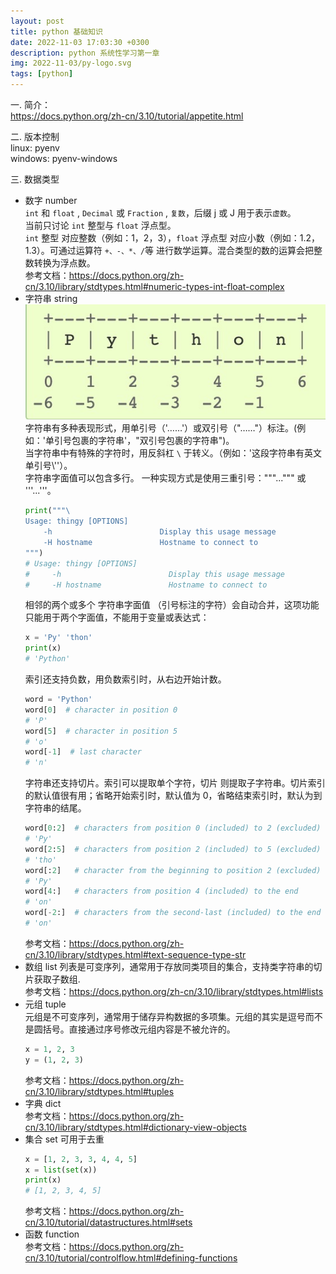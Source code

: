 ```yaml
---
layout: post
title: python 基础知识
date: 2022-11-03 17:03:30 +0300
description: python 系统性学习第一章
img: 2022-11-03/py-logo.svg
tags: [python]
---
```


一.  简介：  
https://docs.python.org/zh-cn/3.10/tutorial/appetite.html

二.  版本控制   
linux: pyenv  
windows: pyenv-windows

三.  数据类型  
*  数字 number  
    `int` 和 `float` , `Decimal` 或 `Fraction` , `复数`，后缀 j 或 J 用于表示`虚数`。  
    当前只讨论 `int` 整型与 `float` 浮点型。  
    `int` 整型 对应整数（例如：1，2，3），`float` 浮点型 对应小数（例如：1.2，1.3）。可通过运算符 `+、-、*、/`等 进行数学运算。混合类型的数的运算会把整数转换为浮点数。  
    参考文档：https://docs.python.org/zh-cn/3.10/library/stdtypes.html#numeric-types-int-float-complex
*  字符串 string  
    ![string](../assets/img/2022-11-03/string.jpg)  
    字符串有多种表现形式，用单引号（'……'）或双引号（"……"）标注。(例如：'单引号包裹的字符串'，"双引号包裹的字符串")。  
    当字符串中有特殊的字符时，用反斜杠 `\` 于转义。（例如：'这段字符串有英文单引号\\''）。  
    字符串字面值可以包含多行。 一种实现方式是使用三重引号："""...""" 或 '''...'''。  
    ```python
    print("""\
    Usage: thingy [OPTIONS]
        -h                        Display this usage message
        -H hostname               Hostname to connect to
    """)
    # Usage: thingy [OPTIONS]
    #     -h                        Display this usage message
    #     -H hostname               Hostname to connect to
    ``` 
    相邻的两个或多个 字符串字面值 （引号标注的字符）会自动合并，这项功能只能用于两个字面值，不能用于变量或表达式：  
    ```python 
    x = 'Py' 'thon'
    print(x) 
    # 'Python'
    ```  
    索引还支持负数，用负数索引时，从右边开始计数。  
    ```python
    word = 'Python'
    word[0]  # character in position 0
    # 'P'
    word[5]  # character in position 5
    # 'o'
    word[-1]  # last character
    # 'n'
    ```  
    字符串还支持切片。索引可以提取单个字符，切片 则提取子字符串。切片索引的默认值很有用；省略开始索引时，默认值为 0，省略结束索引时，默认为到字符串的结尾。
    ```python
    word[0:2]  # characters from position 0 (included) to 2 (excluded)
    # 'Py'
    word[2:5]  # characters from position 2 (included) to 5 (excluded)
    # 'tho'
    word[:2]   # character from the beginning to position 2 (excluded)
    # 'Py'
    word[4:]   # characters from position 4 (included) to the end
    # 'on'
    word[-2:]  # characters from the second-last (included) to the end
    # 'on'
    ```    
    参考文档：https://docs.python.org/zh-cn/3.10/library/stdtypes.html#text-sequence-type-str
* 数组 list
    列表是可变序列，通常用于存放同类项目的集合，支持类字符串的切片获取子数组.    
    参考文档：https://docs.python.org/zh-cn/3.10/library/stdtypes.html#lists
* 元组 tuple  
    元组是不可变序列，通常用于储存异构数据的多项集。元组的其实是逗号而不是圆括号。直接通过序号修改元组内容是不被允许的。
    ```python
    x = 1, 2, 3
    y = (1, 2, 3)
    ```
    参考文档：https://docs.python.org/zh-cn/3.10/library/stdtypes.html#tuples
* 字典 dict  
    参考文档：https://docs.python.org/zh-cn/3.10/library/stdtypes.html#dictionary-view-objects  
* 集合 set
    可用于去重
    ```python
    x = [1, 2, 3, 3, 4, 4, 5]
    x = list(set(x))
    print(x)
    # [1, 2, 3, 4, 5]
    ```
    参考文档：https://docs.python.org/zh-cn/3.10/tutorial/datastructures.html#sets
* 函数 function  
    参考文档：https://docs.python.org/zh-cn/3.10/tutorial/controlflow.html#defining-functions

